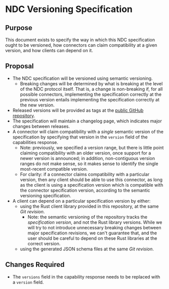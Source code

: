 # NDC Versioning Specification

## Purpose

This document exists to specify the way in which this NDC specification ought to be versioned, how connectors can claim compatibility at a given version, and how clients can depend on it.

## Proposal

- The NDC specification will be versioned using semantic versioning.
  - Breaking changes will be determined by what is breaking at the level of the NDC protocol itself. That is, a change is non-breaking if, for all possible connectors, implementing the specification correctly at the previous version entails implementing the specification correctly at the new version.
- Released versions will be provided as tags at the [public GitHub repository](https://github.com/hasura/ndc-spec).
- The specification will maintain a changelog page, which indicates major changes between releases.
- A connector will claim compatibility with a _single_ semantic version of the specification by specifying that version in the `version` field of the capabilities response.
  - Note: previously, we specified a version range, but there is little point claiming compatibility with an older version, once support for a newer version is announced; in addition, non-contiguous version ranges do not make sense, so it makes sense to identify the single most-recent compatible version.
  - For clarity: if a connector claims compatibility with a particular version, then any client should be able to use this connector, as long as the client is using a specification version which is compatible with the connector specification version, according to the semantic versioning specification.
- A client can depend on a particular specification version by either:
  - using the Rust client library provided in this repository, at the same _Git revision_.
    - Note: the semantic versioning of the repository tracks the _specification version_, and not the Rust library versions. While we will try to not introduce unnecessary breaking changes between major specification revisions, we can't guarantee that, and the user should be careful to depend on these Rust libraries at the correct version.
  - using the generated JSON schema files at the same _Git revision_.

## Changes Required

- The `versions` field in the capability response needs to be replaced with a `version` field.
